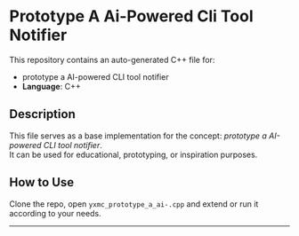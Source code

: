 # Prototype A Ai-Powered Cli Tool Notifier

This repository contains an auto-generated C++ file for:

- prototype a AI-powered CLI tool notifier
- **Language**: C++

## Description

This file serves as a base implementation for the concept: *prototype a AI-powered CLI tool notifier*.  
It can be used for educational, prototyping, or inspiration purposes.

## How to Use

Clone the repo, open `yxmc_prototype_a_ai-.cpp` and extend or run it according to your needs.

---


